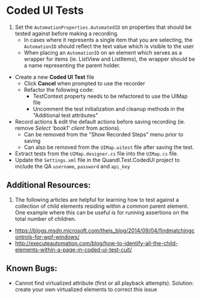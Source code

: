 # Coded UI Tests

1. Set the `AutomationProperties.AutomatedID` on properties that should be tested against before making a recording.
    - In cases where it represents a single item that you are selecting, the `AutomationID` should reflect the text
    value which is visible to the user
    - When placing an `AutomationID` on an element which serves as a wrapper for items (ie. ListView and ListItems), the
    wrapper should be a name representing the parent holder.
- Create a new **Coded UI Test** file
    - Click **Cancel** when prompted to use the recorder
    - Refactor the following code:
        - TestContext property needs to be refactored to use the UIMap file
        - Uncomment the test initialization and cleanup methods in the "Additional test attributes"
- Record actions & edit the default actions before saving recording (ie. remove _Select 'book1' client_ from actions).
    - Can be removed from the "Show Recorded Steps" menu prior to saving
    - Can also be removed from the `UIMap.uitest` file after saving the test.
- Extract tests from the `UIMap.designer.cs` file into the `UIMap.cs` file.
- Update the `Settings.xml` file in the Quandl.Test.CodedUI project to include the QA `username`, `password` and
`api_key`

## Additional Resources:

1. The following articles are helpful for learning how to test against a collection of child elements residing within a
common parent element.  One example where this can be useful is for running assertions on the total number of children.
  - https://blogs.msdn.microsoft.com/thejs_blog/2014/09/04/findmatchingcontrols-for-wpf-windows/
  - http://executeautomation.com/blog/how-to-identify-all-the-child-elements-within-a-page-in-coded-ui-test-cuit/

## Known Bugs:
- Cannot find virtualized attribute (first or all playback attempts). Solution: create your own virtualized elements
to correct this issue
